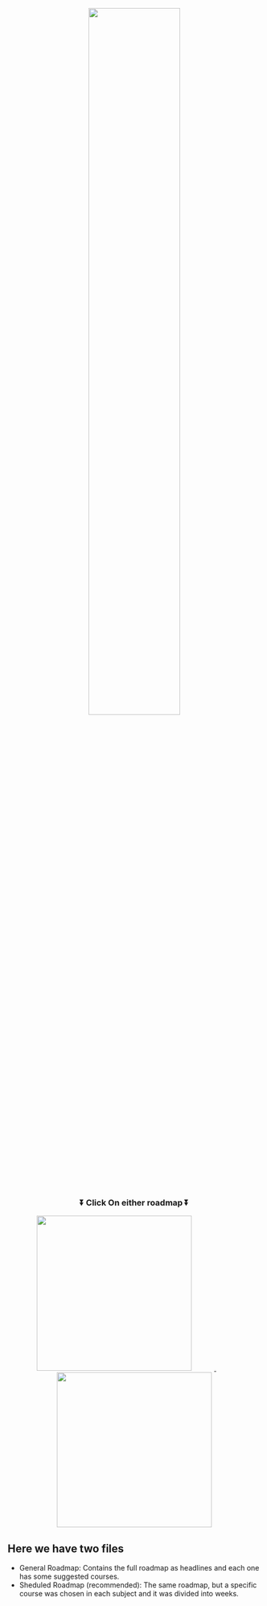 <p align="center">
    <img src="Assets/ieee data science roadmap.png" width="60%">
</p>



<h3 align="center">  ⏬ Click On either roadmap ⏬ </h3>
<p align="center">
    <a href="https://github.com/Ahmed-Hereiz/Data-Science-Roadmap-IEEE-2024/blob/main/General%20Roadmap.md">
        <img src="Assets/genereal roadmap.png" style="width: 22em; margin-right:9%">
    </a>
    &nbsp;&nbsp;&nbsp;&nbsp;&nbsp;&nbsp;&nbsp;&nbsp;
    <a href="https://github.com/Mariam-Ahmed15/Data-Science-Roadmap-IEEEManCSC-2025/blob/main/Roadmap%20Into%20Weeks.md">
        <img src="Assets/Scheduled roadmap.png" style="width:22em;" >
    </a>
</p>

## Here we have two files

- General Roadmap: Contains the full roadmap as headlines and each one has some suggested courses. <br>
- Sheduled Roadmap (recommended): The same roadmap, but a specific course was chosen in each subject and it was divided into weeks.
  <br>
